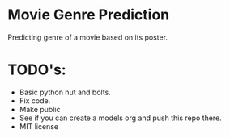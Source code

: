 # Movie Genre Prediction

Predicting genre of a movie based on its poster.

# TODO's:
- Basic python nut and bolts.
- Fix code.
- Make public
- See if you can create a models org and push this repo there.
- MIT license
